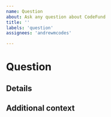 ```yaml
---
name: Question
about: Ask any question about CodeFund
title: ''
labels: 'question'
assignees: 'andrewmcodes'

---
```


# Question

## Details

<!-- Provide your detailed question here -->

## Additional context

<!-- Optionally, supply any additional context of what you are trying to do -->

